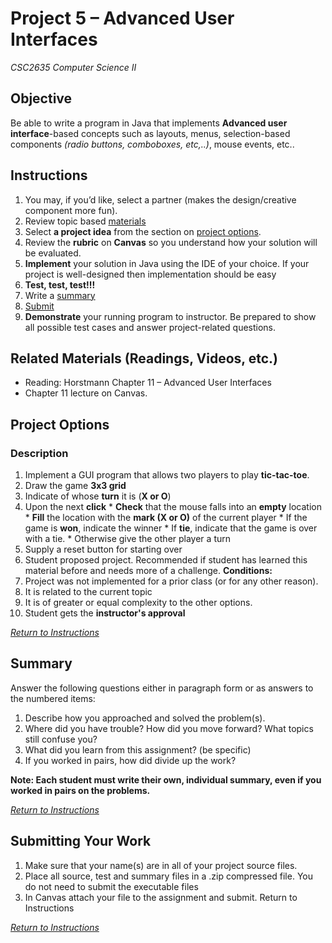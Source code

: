 <style type="text/css">
    ol li ol { list-style-type: lower-alpha; }
</style>

# Project 5 – Advanced User Interfaces
*CSC2635 Computer Science II*

## Objective

Be able to write a program in Java that implements **Advanced user interface**-based concepts such as layouts, menus, selection-based components *(radio buttons, comboboxes, etc,..)*, mouse events, etc..

## Instructions
1.	You may, if you’d like, select a partner (makes the design/creative component more fun).
2.	Review topic based [materials](#related-materials-readings-videos-etc)
3.	Select **a project idea** from the section on [project options](#project-options). 
4.	Review the **rubric** on **Canvas** so you understand how your solution will be evaluated. 
5.	**Implement** your solution in Java using the IDE of your choice.  If your project is well-designed then implementation should be easy
6.	**Test, test, test!!!**
7.	Write a [summary](#summary)
8.	[Submit](#submitting-your-work)
9.	**Demonstrate** your running program to instructor. Be prepared to show all possible test cases and answer project-related questions.

## Related Materials (Readings, Videos, etc.)

* Reading:  Horstmann Chapter 11 – Advanced User Interfaces
* Chapter 11 lecture on Canvas.  

## Project Options
### Description

1. Implement a GUI program that allows two players to play **tic-tac-toe**.
  1. Draw the game **3x3 grid**
  1. Indicate of whose **turn** it is (**X or O**)
  1. Upon the next **click**
    * **Check** that the mouse falls into an **empty** location
    * **Fill** the location with the **mark (X or O)** of the current player
    * If the game is **won**, indicate the winner
    * If **tie**, indicate that the game is over with a tie.
    * Otherwise give the other player a turn 
  1. Supply a reset button for starting over
1. Student proposed project. Recommended if student has learned this material before and needs more of a challenge. **Conditions:**
  1. Project was not implemented for a prior class (or for any other reason). 
  1. It is related to the current topic 
  1. It is of greater or equal complexity to the other options.
  1. Student gets the **instructor's approval**

[*Return to Instructions*](#instructions)

## Summary

Answer the following questions either in paragraph form or as answers to the numbered items: 

1.	Describe how you approached and solved the problem(s). 
2.	Where did you have trouble? How did you move forward? What topics still confuse you? 
3.	What did you learn from this assignment? (be specific)
4.	If you worked in pairs, how did divide up the work?

**Note: Each student must write their own, individual summary, even if you worked in pairs on the problems.**

[*Return to Instructions*](#instructions)

## Submitting Your Work

1.	Make sure that your name(s) are in all of your project source files.
2.	Place all source, test and summary files in a .zip compressed file. You do not need to submit the executable files
3.	In Canvas attach your file to the assignment and submit.
Return to Instructions

[*Return to Instructions*](#instructions)